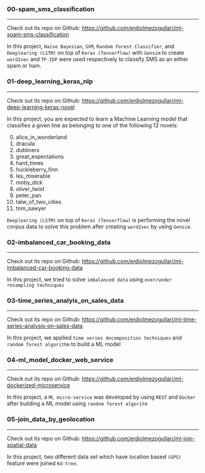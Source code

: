 ###  00-spam_sms_classification
-------------------------------
Check out its repo on Github: https://github.com/erdiolmezogullari/ml-spam-sms-classification

In this project, `Naive Bayesian`, `SVM`, `Random Forest Classifier`, and `Deeplearing (LSTM)` on top of `Keras (Tensorflow)` with `Gensim` to create `word2vec` and `TF-IDF` were used respectively to classify SMS as an either spam or ham. 

### 01-deep_learning_keras_nlp
-------------------------------
Check out its repo on Github: https://github.com/erdiolmezogullari/ml-deep-learning-keras-novel

In this project, you are expected to learn a Machine Learning model that classifies a given line as belonging to one of the following 12 novels:

0. alice_in_wonderland
1. dracula
2. dubliners
3. great_expectations
4. hard_times
5. huckleberry_finn
6. les_miserable
7. moby_dick
8. oliver_twist
9. peter_pan
10. talw_of_two_cities
11. tom_sawyer

`Deeplearing (LSTM)` on top of `Keras (Tensorflow)` is performing the novel corpus data to solve this problem 
after creating `word2vec` by using `Gensim`.

### 02-imbalanced_car_booking_data
--------------------------------
Check out its repo on Github: https://github.com/erdiolmezogullari/ml-imbalanced-car-booking-data

In this project, we tried to solve `imbalanced data` using `over/under resampling techniques`

### 03-time_series_analyis_on_sales_data
--------------------------------
Check out its repo on Github: https://github.com/erdiolmezogullari/ml-time-series-analysis-on-sales-data

In this project, we applied `time series decomposition techniques` and `random forest algorithm` to build a ML model

### 04-ml_model_docker_web_service
--------------------------------
Check out its repo on Github: https://github.com/erdiolmezogullari/ml-dockerized-microservice

In this project, a `ML micro-service` was developed by using `REST` and `Docker` after building a ML model using `random forest algoritm`

### 05-join_data_by_geolocation
--------------------------------
Check out its repo on Github: https://github.com/erdiolmezogullari/ml-join-spatial-data

In this project, two different data set which have location based `(GPS)` feature were joined `Kd-tree`.
